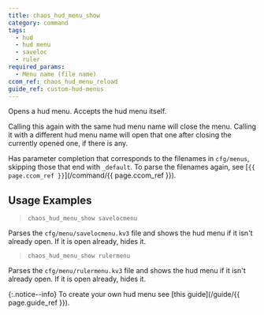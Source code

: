 ```yaml
---
title: chaos_hud_menu_show
category: command
tags:
  - hud
  - hud menu
  - saveloc
  - ruler
required_params: 
  - Menu name (file name)
ccom_ref: chaos_hud_menu_reload
guide_ref: custom-hud-menus
---
```


Opens a hud menu. Accepts the hud menu itself.

Calling this again with the same hud menu name will close the menu. Calling it with a different hud menu name will open that one after closing the currently opened one, if there is any.

Has parameter completion that corresponds to the filenames in `cfg/menus`, skipping those that end with `_default`.
To parse the filenames again, see [`{{ page.ccom_ref }}`](/command/{{ page.ccom_ref }}).

## Usage Examples

>`chaos_hud_menu_show savelocmenu`

Parses the `cfg/menu/savelocmenu.kv3` file and shows the hud menu if it isn't already open. If it is open already, hides it.

>`chaos_hud_menu_show rulermenu`

Parses the `cfg/menu/rulermenu.kv3` file and shows the hud menu if it isn't already open. If it is open already, hides it.

{:.notice--info}
To create your own hud menu see [this guide](/guide/{{ page.guide_ref }}).
